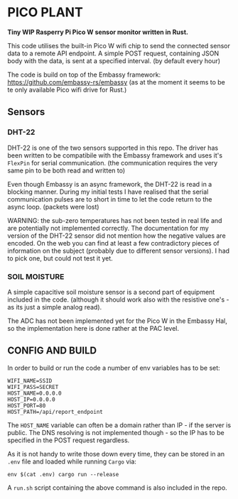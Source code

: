 # PICO PLANT

**Tiny WIP Rasperry Pi Pico W sensor monitor written in Rust.**

This code utilises the built-in Pico W wifi chip to send the connected sensor data to a remote API endpoint. A simple POST request, containing JSON body with the data, is sent at a specified interval. (by default every hour)

The code is build on top of the Embassy framework:
https://github.com/embassy-rs/embassy
(as at the moment it seems to be te only available Pico wifi drive for Rust.)

## Sensors
### DHT-22

DHT-22 is one of the two sensors supported in this repo. The driver has been written to be compatibile with the Embassy framework and uses it's `FlexPin` for serial communication.
(the communication requires the very same pin to be both read and written to)

Even though Embassy is an async framework, the DHT-22 is read in a blocking manner. During my initial tests I have realised that the serial communication pulses are to short in time to let the code return to the async loop. (packets were lost)

WARNING: the sub-zero temperatures has not been tested in real life and are potentially not implemented correctly. The documentation for my version of the DHT-22 sensor did not mention how the negative values are encoded. On the web you can find at least a few contradictory pieces of information on the subject (probably due to different sensor versions).
I had to pick one, but could not test it yet.

### SOIL MOISTURE

A simple capacitive soil moisture sensor is a second part of equipment included in the code. (although it should work also with the resistive one's - as its just a simple analog read).

The ADC has not been implemented yet for the Pico W in the Embassy Hal, so the implementation here is done rather at the PAC level.

## CONFIG AND BUILD

In order to build or run the code a number of env variables has to be set:

```
WIFI_NAME=SSID
WIFI_PASS=SECRET
HOST_NAME=0.0.0.0
HOST_IP=0.0.0.0
HOST_PORT=80
HOST_PATH=/api/report_endpoint
```

The `HOST_NAME` variable can often be a domain rather than IP - if the server is public. The DNS resolving is not implemented though - so the IP has to be specified in the POST request regardless.

As it is not handy to write those down every time, they can be stored in an `.env` file and loaded while running `Cargo` via:

```
env $(cat .env) cargo run --release
```

A `run.sh` script containing the above command is also included in the repo.